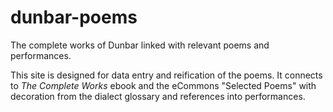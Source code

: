 # dunbar-poems
The complete works of Dunbar linked with relevant poems and performances.

This site is designed for data entry and reification of the poems.
It connects to *The Complete Works* ebook and the eCommons "Selected Poems"
with decoration from the dialect glossary and references into performances.
